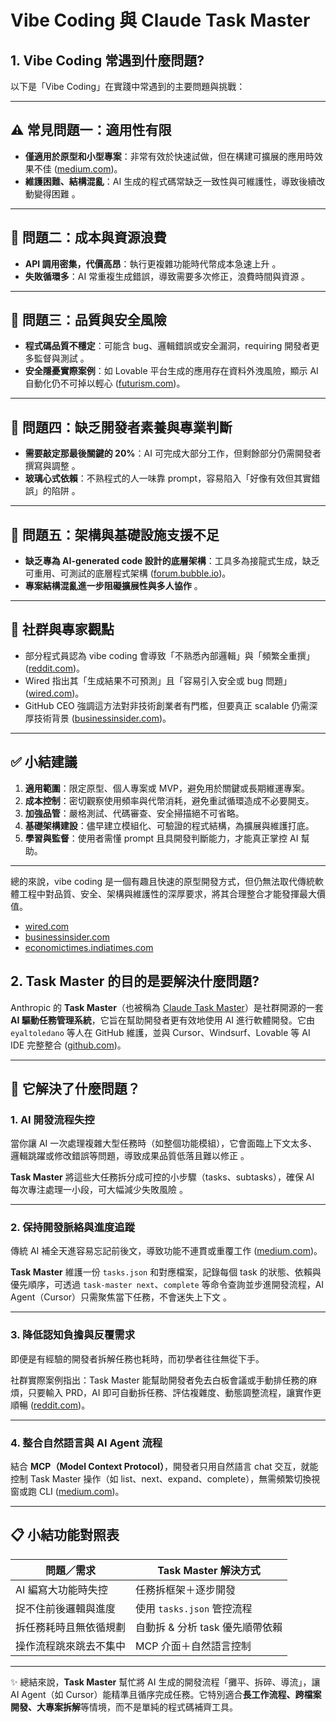 # Vibe Coding 與 Claude Task Master

## 1. Vibe Coding 常遇到什麼問題?

以下是「Vibe Coding」在實踐中常遇到的主要問題與挑戰：

---

## ⚠️ 常見問題一：適用性有限

* **僅適用於原型和小型專案**：非常有效於快速試做，但在構建可擴展的應用時效果不佳 ([medium.com][1])。
* **維護困難、結構混亂**：AI 生成的程式碼常缺乏一致性與可維護性，導致後續改動變得困難 。

---

## 💸 問題二：成本與資源浪費

* **API 調用密集，代價高昂**：執行更複雜功能時代幣成本急速上升 。
* **失敗循環多**：AI 常重複生成錯誤，導致需要多次修正，浪費時間與資源 。

---

## 🐞 問題三：品質與安全風險

* **程式碼品質不穩定**：可能含 bug、邏輯錯誤或安全漏洞，requiring 開發者更多監督與測試 。
* **安全隱憂實際案例**：如 Lovable 平台生成的應用存在資料外洩風險，顯示 AI 自動化仍不可掉以輕心 ([futurism.com][2])。

---

## 🧠 問題四：缺乏開發者素養與專業判斷

* **需要敲定那最後關鍵的 20%**：AI 可完成大部分工作，但剩餘部分仍需開發者撰寫與調整 。
* **玻璃心式依賴**：不熟程式的人一味靠 prompt，容易陷入「好像有效但其實錯誤」的陷阱 。

---

## 🧩 問題五：架構與基礎設施支援不足

* **缺乏專為 AI-generated code 設計的底層架構**：工具多為接龍式生成，缺乏可重用、可測試的底層程式架構 ([forum.bubble.io][3])。
* **專案結構混亂進一步阻礙擴展性與多人協作** 。

---

## 📝 社群與專家觀點

* 部分程式員認為 vibe coding 會導致「不熟悉內部邏輯」與「頻繁全重撰」([reddit.com][4])。
* Wired 指出其「生成結果不可預測」且「容易引入安全或 bug 問題」([wired.com][5])。
* GitHub CEO 強調這方法對非技術創業者有門檻，但要真正 scalable 仍需深厚技術背景 ([businessinsider.com][6])。

---

## ✅ 小結建議

1. **適用範圍**：限定原型、個人專案或 MVP，避免用於關鍵或長期維運專案。
2. **成本控制**：密切觀察使用頻率與代幣消耗，避免重試循環造成不必要開支。
3. **加強品管**：嚴格測試、代碼審查、安全掃描絕不可省略。
4. **基礎架構建設**：儘早建立模組化、可驗證的程式結構，為擴展與維護打底。
5. **學習與監督**：使用者需懂 prompt 且具開發判斷能力，才能真正掌控 AI 幫助。

---

總的來說，vibe coding 是一個有趣且快速的原型開發方式，但仍無法取代傳統軟體工程中對品質、安全、架構與維護性的深厚要求，將其合理整合才能發揮最大價值。

* [wired.com](https://www.wired.com/story/vibe-coding-engineering-apocalypse?utm_source=chatgpt.com)
* [businessinsider.com](https://www.businessinsider.com/github-ceo-vibe-coding-startups-scale-ai-tools-vivatech-2025-6?utm_source=chatgpt.com)
* [economictimes.indiatimes.com](https://economictimes.indiatimes.com/tech/artificial-intelligence/why-vibe-coding-needs-more-than-vibes-for-enterprise-scale-solutions/articleshow/121709534.cms?utm_source=chatgpt.com)

[1]: https://medium.com/data-science-in-your-pocket/dont-be-a-vibe-coder-30fa7c525971?utm_source=chatgpt.com "Don't be a Vibe Coder. Problems with Vibe Coding | by Mehul Gupta"
[2]: https://futurism.com/problem-vibe-coding?utm_source=chatgpt.com "Companies Are Discovering a Grim Problem With \"Vibe Coding\""
[3]: https://forum.bubble.io/t/bubble-io-vs-ai-coding-bolt-new-v0-cursor-ai-replit-claude-ai/350449?page=3&utm_source=chatgpt.com "Bubble.io vs AI Coding (bolt.new, V0, Cursor AI, Replit, Claude AI)"
[4]: https://www.reddit.com/r/programming/comments/1jdht20/why_vibe_coding_makes_me_want_to_throw_up/?utm_source=chatgpt.com "Why 'Vibe Coding' Makes Me Want to Throw Up? : r/programming - Reddit"
[5]: https://www.wired.com/story/vibe-coding-engineering-apocalypse?utm_source=chatgpt.com "Vibe Coding Is Coming for Engineering Jobs"
[6]: https://www.businessinsider.com/github-ceo-vibe-coding-startups-scale-ai-tools-vivatech-2025-6?utm_source=chatgpt.com "GitHub's CEO says startups can only get so far with vibe coding"

## 2. Task Master 的目的是要解決什麼問題?

Anthropic 的 **Task Master**（也被稱為 [Claude Task Master](https://github.com/eyaltoledano/claude-task-master)）是社群開源的一套 **AI 驅動任務管理系統**，它旨在幫助開發者更有效地使用 AI 進行軟體開發。它由 `eyaltoledano` 等人在 GitHub 維護，並與 Cursor、Windsurf、Lovable 等 AI IDE 完整整合 ([github.com][1])。

---

## 🧠 它解決了什麼問題？

### 1. **AI 開發流程失控**

當你讓 AI 一次處理複雜大型任務時（如整個功能模組），它會面臨上下文太多、邏輯跳躍或修改錯誤等問題，導致成果品質低落且難以修正 。

**Task Master** 將這些大任務拆分成可控的小步驟（tasks、subtasks），確保 AI 每次專注處理一小段，可大幅減少失敗風險 。

---

### 2. **保持開發脈絡與進度追蹤**

傳統 AI 補全天進容易忘記前後文，導致功能不連貫或重覆工作 ([medium.com][2])。

**Task Master** 維護一份 `tasks.json` 和對應檔案，記錄每個 task 的狀態、依賴與優先順序，可透過 `task-master next`、`complete` 等命令查詢並步進開發流程，AI Agent（Cursor）只需聚焦當下任務，不會迷失上下文 。

---

### 3. **降低認知負擔與反覆需求**

即便是有經驗的開發者拆解任務也耗時，而初學者往往無從下手。

社群實際案例指出：Task Master 能幫助開發者免去白板會議或手動排任務的麻煩，只要輸入 PRD，AI 即可自動拆任務、評估複雜度、動態調整流程，讓實作更順暢 ([reddit.com][3])。

---

### 4. **整合自然語言與 AI Agent 流程**

結合 **MCP（Model Context Protocol）**，開發者只用自然語言 chat 交互，就能控制 Task Master 操作（如 list、next、expand、complete），無需頻繁切換視窗或跑 CLI ([medium.com][2])。

---

## 📋 小結功能對照表

| 問題／需求       | Task Master 解決方式     |
| ----------- | -------------------- |
| AI 編寫大功能時失控 | 任務拆框架＋逐步開發           |
| 捉不住前後邏輯與進度  | 使用 `tasks.json` 管控流程 |
| 拆任務耗時且無依循規劃 | 自動拆 & 分析 task 優先順帶依賴 |
| 操作流程跳來跳去不集中 | MCP 介面＋自然語言控制        |

---

✨ 總結來說，**Task Master** 幫忙將 AI 生成的開發流程「攤平、拆碎、導流」，讓 AI Agent（如 Cursor）能精準且循序完成任務。它特別適合**長工作流程、跨檔案開發、大專案拆解**等情境，而不是單純的程式碼補齊工具。


[1]: https://github.com/eyaltoledano/claude-task-master?utm_source=chatgpt.com "GitHub - eyaltoledano/claude-task-master"
[2]: https://medium.com/%40fletlajn/taskmaster-ai-changed-how-i-code-with-ai-and-it-might-change-yours-too-853b958c54b0?utm_source=chatgpt.com "TaskMaster AI Changed How I Code With AI (And It Might ... - Medium"
[3]: https://www.reddit.com/r/ClaudeAI/comments/1jlhg7g/task_master_how_i_solved_cursor_code_slop_and/?utm_source=chatgpt.com "Task Master: How I solved Cursor code slop and escaped the AI ..."

